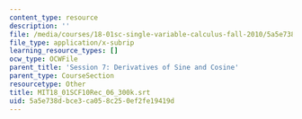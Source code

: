 ```yaml
---
content_type: resource
description: ''
file: /media/courses/18-01sc-single-variable-calculus-fall-2010/5a5e738dbce3ca058c250ef2fe19419d_MIT18_01SCF10Rec_06_300k.srt
file_type: application/x-subrip
learning_resource_types: []
ocw_type: OCWFile
parent_title: 'Session 7: Derivatives of Sine and Cosine'
parent_type: CourseSection
resourcetype: Other
title: MIT18_01SCF10Rec_06_300k.srt
uid: 5a5e738d-bce3-ca05-8c25-0ef2fe19419d
---
```

